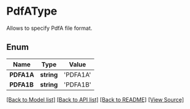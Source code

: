 # PdfAType
Allows to specify PdfA file format.

## Enum
Name | Type | Value
------------ | ------------- | -------------
**PDFA1A** | **string** | 'PDFA1A'
**PDFA1B** | **string** | 'PDFA1B'

[[Back to Model list]](../README.md#documentation-for-models) [[Back to API list]](../README.md#documentation-for-api-endpoints) [[Back to README]](../README.md) [[View Source]](../src/models/pdfAType.ts)

